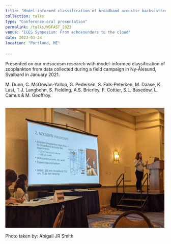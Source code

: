 ```yaml
---
title: "Model-informed classification of broadband acoustic backscattering from zooplankton in an in situ mesocosm"
collection: talks
type: "Conference oral presentation"
permalink: /talks/WGFAST_2023
venue: "ICES Symposium: From echosounders to the cloud"
date: 2023-03-24
location: "Portland, ME"

---
```

Presented on our mesocosm research with model-informed classification of zooplankton from data collected during a field campaign in Ny-Ålesund, Svalbard in January 2021.

M. Dunn, C. McGowan-Yallop, G. Pedersen, S. Falk-Petersen, M. Daase, K. Last, T.J. Langbehn, S. Fielding, A.S. Brierley, F. Cottier, S.L. Basedow, L. Camus & M. Geoffroy. 


<br/><img src='/images/WGFAST23_talk.jpg' width="500">



Photo taken by: Abigail JR Smith
